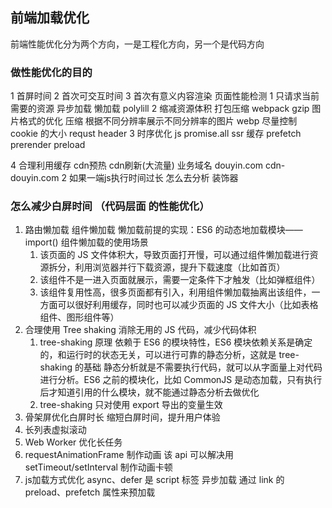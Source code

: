 ## 前端加载优化
前端性能优化分为两个方向，一是工程化方向，另一个是代码方向
### 做性能优化的目的

1 首屏时间
2 首次可交互时间
3 首次有意义内容渲染
页面性能检测
1 只请求当前需要的资源
异步加载 懒加载 polylill
2 缩减资源体积
打包压缩 webpack
gzip
图片格式的优化 压缩 根据不同分辨率展示不同分辨率的图片 webp
尽量控制 cookie 的大小 requst header
3 时序优化
js promise.all
ssr 缓存
prefetch prerender preload

<link rel='dns-prefetch' href=''>
4 合理利用缓存
 cdn预热 cdn刷新(大流量) 业务域名 douyin.com  cdn-douyin.com
2 如果一端js执行时间过长 怎么去分析
装饰器

### 怎么减少白屏时间 （代码层面 的性能优化）

1. 路由懒加载 组件懒加载
   懒加载前提的实现：ES6 的动态地加载模块——import()
   组件懒加载的使用场景
   1. 该页面的 JS 文件体积大，导致页面打开慢，可以通过组件懒加载进行资源拆分，利用浏览器并行下载资源，提升下载速度（比如首页）
   2. 该组件不是一进入页面就展示，需要一定条件下才触发（比如弹框组件）
   3. 该组件复用性高，很多页面都有引入，利用组件懒加载抽离出该组件，一方面可以很好利用缓存，同时也可以减少页面的 JS 文件大小（比如表格组件、图形组件等）
2. 合理使用 Tree shaking 消除无用的 JS 代码，减少代码体积
   1. tree-shaking 原理
      依赖于 ES6 的模块特性，ES6 模块依赖关系是确定的，和运行时的状态无关，可以进行可靠的静态分析，这就是 tree-shaking 的基础
      静态分析就是不需要执行代码，就可以从字面量上对代码进行分析。ES6 之前的模块化，比如 CommonJS 是动态加载，只有执行后才知道引用的什么模块，就不能通过静态分析去做优化
   2. tree-shaking 只对使用 export 导出的变量生效
3. 骨架屏优化白屏时长 缩短白屏时间，提升用户体验 
4. 长列表虚拟滚动
5. Web Worker 优化长任务
6. requestAnimationFrame 制作动画 该 api 可以解决用 setTimeout/setInterval 制作动画卡顿
7. js加载方式优化 async、defer 是 script 标签 异步加载 通过 link 的 preload、prefetch 属性来预加载


